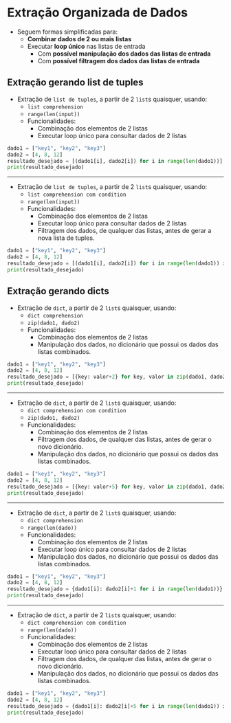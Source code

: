 # Extração Organizada de Dados

- Seguem formas simplificadas para:
    - **Combinar dados de 2 ou mais listas**
    - Executar **loop único** nas listas de entrada
        - Com **possível manipulação dos dados das listas de entrada**
        - Com **possível filtragem dos dados das listas de entrada**

## Extração gerando list de tuples
- Extração de `list de tuples`, a partir de 2 `list`s quaisquer, usando:
    - `list comprehension`
    - `range(len(input))`
    - Funcionalidades:
        - Combinação dos elementos de 2 listas
        - Executar loop único para consultar dados de 2 listas
```python
dado1 = ["key1", "key2", "key3"]
dado2 = [4, 8, 12]
resultado_desejado = [(dado1[i], dado2[i]) for i in range(len(dado1))]
print(resultado_desejado)
```  
  
---  
  
- Extração de `list de tuples`, a partir de 2 `list`s quaisquer, usando:
    - `list comprehension com condition`
    - `range(len(input))`
    - Funcionalidades:
        - Combinação dos elementos de 2 listas
        - Executar loop único para consultar dados de 2 listas
        - Filtragem dos dados, de qualquer das listas, antes de gerar a nova lista de tuples.
```python
dado1 = ["key1", "key2", "key3"]
dado2 = [4, 8, 12]
resultado_desejado = [(dado1[i], dado2[i]) for i in range(len(dado1)) if dado2[i] > 7]
print(resultado_desejado)
```  

## Extração gerando dicts
  
- Extração de `dict`, a partir de 2 `list`s quaisquer, usando:
    - `dict comprehension`
    - `zip(dado1, dado2)`
    - Funcionalidades:
        - Combinação dos elementos de 2 listas
        - Manipulação dos dados, no dicionário que possui os dados das listas combinados.
```python
dado1 = ["key1", "key2", "key3"]
dado2 = [4, 8, 12]
resultado_desejado = [{key: valor+2} for key, valor in zip(dado1, dado2)]
print(resultado_desejado)
```
   
---  
  
- Extração de `dict`, a partir de 2 `list`s quaisquer, usando:
    - `dict comprehension com condition`
    - `zip(dado1, dado2)`
    - Funcionalidades:
        - Combinação dos elementos de 2 listas
        - Filtragem dos dados, de qualquer das listas, antes de gerar o novo dicionário.
        - Manipulação dos dados, no dicionário que possui os dados das listas combinados.
```python
dado1 = ["key1", "key2", "key3"]
dado2 = [4, 8, 12]
resultado_desejado = [{key: valor+5} for key, valor in zip(dado1, dado2) if valor > 7]
print(resultado_desejado)
```  
  
---  
  
- Extração de `dict`, a partir de 2 `list`s quaisquer, usando:
    - `dict comprehension`
    - `range(len(dado))`
    - Funcionalidades:
        - Combinação dos elementos de 2 listas
        - Executar loop único para consultar dados de 2 listas
        - Manipulação dos dados, no dicionário que possui os dados das listas combinados.
```python
dado1 = ["key1", "key2", "key3"]
dado2 = [4, 8, 12]
resultado_desejado = {dado1[i]: dado2[i]+1 for i in range(len(dado1))}
print(resultado_desejado)
```
  
---  

- Extração de `dict`, a partir de 2 `list`s quaisquer, usando:
    - `dict comprehension com condition`
    - `range(len(dado))`
    - Funcionalidades:
        - Combinação dos elementos de 2 listas
        - Executar loop único para consultar dados de 2 listas
        - Filtragem dos dados, de qualquer das listas, antes de gerar o novo dicionário.
        - Manipulação dos dados, no dicionário que possui os dados das listas combinados.
```python
dado1 = ["key1", "key2", "key3"]
dado2 = [4, 8, 12]
resultado_desejado = {dado1[i]: dado2[i]+5 for i in range(len(dado1)) if dado2[i] > 7}
print(resultado_desejado)
```


